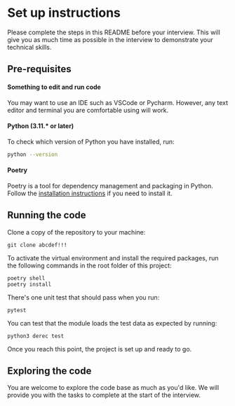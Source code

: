 # Set up instructions

Please complete the steps in this README before your interview. This will give you as much time as possible in the interview 
to demonstrate your technical skills.

## Pre-requisites

#### Something to edit and run code

You may want to use an IDE such as VSCode or Pycharm. However, any text editor and terminal you are comfortable using will work.

#### Python (3.11.* or later)

To check which version of Python you have installed, run:

```bash
python --version
```

#### Poetry

Poetry is a tool for dependency management and packaging in Python. Follow the [installation instructions](https://python-poetry.org/docs/#installing-with-pipx) if you need to 
install it.

## Running the code

Clone a copy of the repository to your machine:

```
git clone abcdef!!!
```

To activate the virtual environment and install the required packages, run the following commands in the root folder of 
this project:

```
poetry shell
poetry install
```

There's one unit test that should pass when you run:
```
pytest
```
You can test that the module loads the test data as expected by running:
```
python3 derec test
```

Once you reach this point, the project is set up and ready to go.

## Exploring the code

You are welcome to explore the code base as much as you'd like. We will provide you with the tasks 
to complete at the start of the interview.
